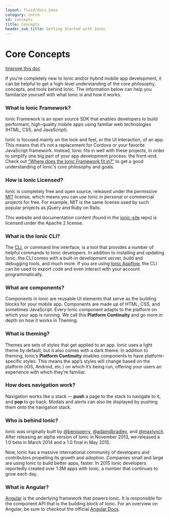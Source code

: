 ```yaml
---
layout: fluid/docs_base
category: intro
id: concepts
title: Concepts
header_sub_title: Getting Started with Ionic
---
```


# Core Concepts

<a class="improve-v2-docs" href='https://github.com/ionic-team/ionic-legacy-docs/edit/master/content/docs/v3/intro/concepts/index.md'>Improve
this doc</a>

If you’re completely new to Ionic and/or hybrid mobile app development, it can
be helpful to get a high-level understanding of the core philosophy, concepts,
and tools behind Ionic. The information below can help you familiarize yourself
with what Ionic is and how it works.

### What is Ionic Framework?

Ionic Framework is an open source SDK that enables developers to build
performant, high-quality mobile apps using familiar web technologies (HTML, CSS,
and JavaScript).

Ionic is focused mainly on the look and feel, or the UI interaction, of an app.
This means that it’s not a replacement for Cordova or your favorite JavaScript
framework. Instead, Ionic fits in well with these projects, in order to simplify
one big part of your app development process: the front-end. Check out [“Where
does the Ionic Framework fit
in?”](https://blog.ionicframework.com/where-does-the-ionic-framework-fit-in/) to
get a good understanding of Ionic's core philosophy and goals.

### How is Ionic Licensed?

Ionic is completely free and open source, released under the permissive
[MIT](http://opensource.org/licenses/MIT) license, which means you can use Ionic
in personal or commercial projects for free. For example, MIT is the same
license used by such popular projects as jQuery and Ruby on Rails.

This website and documentation content (found in the
[ionic-site](https://github.com/ionic-team/ionic-site) repo) is licensed under
the Apache 2 license.

### What is the Ionic CLI?

The [CLI](../../developer-resources/what-is/#cli), or command line interface, is a tool
that provides a number of helpful commands to Ionic developers. In addition to
installing and updating Ionic, the CLI comes with a built-in development server,
build and debugging tools, and much more. If you are using [Ionic Appflow](/appflow),
the CLI can be used to export code and even interact with your account
programmatically.

### What are components?

Components in Ionic are reusable UI elements that serve as the building blocks
for your mobile app. Components are made up of HTML, CSS, and sometimes
JavaScript. Every Ionic component adapts to the platform on which your app is
running. We call this **Platform Continuity** and go more in depth on how it
works in Theming.

### What is theming?

Themes are sets of styles that get applied to an app. Ionic uses a light theme
by default, but it also comes with a dark theme. In addition to theming, Ionic’s
**Platform Continuity** enables components to have platform-specific styles.
This means the app’s styles will change based on the platform (iOS, Android,
etc.) on which it’s being run, offering your users an experience with which
they’re familiar.

### How does navigation work?

Navigation works like a stack &mdash; **push** a page to the stack to navigate
to it, and **pop** to go back. Modals and alerts can also be displayed by
pushing them onto the navigation stack.

### Who is behind Ionic?

Ionic was originally built by [@benjsperry](https://twitter.com/benjsperry),
[@adamdbradley](https://twitter.com/adamdbradley), and
[@maxlynch](https://twitter.com/maxlynch). After releasing an alpha version of
Ionic in November 2013, we released a 1.0 beta in March 2014 and a 1.0 final in
May 2015.

Now, Ionic has a massive international community of developers and contributors
propelling its growth and adoption. Companies small and large are using Ionic to
build better apps, faster. In 2015 Ionic developers reportedly created over 1.3M
apps with Ionic, a number that continues to grow each day.

### What is Angular?

[Angular](https://angular.io/) is the underlying framework that powers Ionic. It
is responsible for the component API that is the building block of Ionic. For an
overview on Angular, be sure to checkout the official [Angular
Docs](https://angular.io/docs/ts/latest/).

